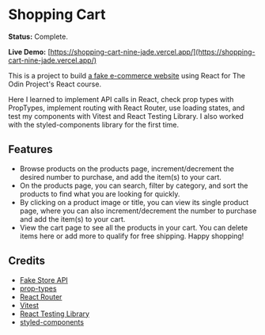# Shopping Cart

**Status:** Complete.

**Live Demo:** [https://shopping-cart-nine-jade.vercel.app/](https://shopping-cart-nine-jade.vercel.app/)

This is a project to build [a fake e-commerce website](https://www.theodinproject.com/lessons/node-path-react-new-shopping-cart) using React for The Odin Project's React course.

Here I learned to implement API calls in React, check prop types with PropTypes, implement routing with React Router, use loading states, and test my components with Vitest and React Testing Library. I also worked with the styled-components library for the first time.

## Features

-   Browse products on the products page, increment/decrement the desired number to purchase, and add the item(s) to your cart.
-   On the products page, you can search, filter by category, and sort the products to find what you are looking for quickly.
-   By clicking on a product image or title, you can view its single product page, where you can also increment/decrement the number to purchase and add the item(s) to your cart.
-   View the cart page to see all the products in your cart. You can delete items here or add more to qualify for free shipping. Happy shopping!

## Credits

-   [Fake Store API](https://fakestoreapi.com/)
-   [prop-types](https://www.npmjs.com/package/prop-types)
-   [React Router](https://reactrouter.com/en/main)
-   [Vitest](https://vitest.dev/)
-   [React Testing Library](https://testing-library.com/docs/react-testing-library/intro/)
-   [styled-components](https://styled-components.com/)
